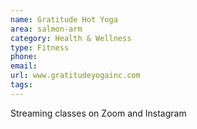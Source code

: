 ```yaml
---
name: Gratitude Hot Yoga
area: salmon-arm
category: Health & Wellness
type: Fitness
phone: 
email: 
url: www.gratitudeyogainc.com
tags:
---
```


Streaming classes on Zoom and Instagram